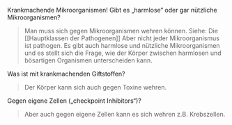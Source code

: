 
Krankmachende Mikroorganismen! Gibt es „harmlose“ oder gar nützliche
Mikroorganismen?
> Man muss sich gegen Mikroorganismen wehren können.
> Siehe: Die [[Hauptklassen der Pathogenen]] 
> Aber nicht jeder Mikroorganismus ist pathogen. Es gibt auch harmlose und nützliche Mikroorganismen und es stellt sich die Frage, wie der Körper zwischen harmlosen und bösartigen Organismen unterscheiden kann.

Was ist mit krankmachenden Giftstoffen?
> Der Körper kann sich auch gegen Toxine wehren.

Gegen eigene Zellen („checkpoint Inhibitors“)?
> Aber auch gegen eigene Zellen kann es sich wehren
> z.B. Krebszellen.